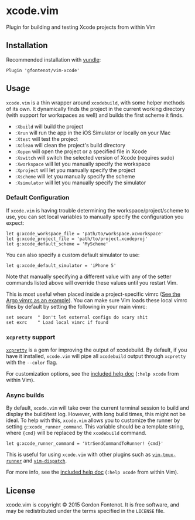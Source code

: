 # xcode.vim

Plugin for building and testing Xcode projects from within Vim


## Installation

Recommended installation with [vundle](https://github.com/gmarik/vundle):

```vim
Plugin 'gfontenot/vim-xcode'
```

## Usage

`xcode.vim` is a thin wrapper around `xcodebuild`, with some helper methods of
its own. It dynamically finds the project in the current working directory
(with support for workspaces as well) and builds the first scheme it finds.

 - `:Xbuild` will build the project
 - `:Xrun` will run the app in the iOS Simulator or locally on your Mac
 - `:Xtest` will test the project
 - `:Xclean` will clean the project's build directory
 - `:Xopen` will open the project or a specified file in Xcode
 - `:Xswitch` will switch the selected version of Xcode (requires sudo)
 - `:Xworkspace` will let you manually specify the workspace
 - `:Xproject` will let you manually specify the project
 - `:Xscheme` will let you manually specify the scheme
 - `:Xsimulator` will let you manually specify the simulator

### Default Configuration

If `xcode.vim` is having trouble determining the workspace/project/scheme to
use, you can set local variables to manually specify the configuration you
expect:

```
let g:xcode_workspace_file = 'path/to/workspace.xcworkspace'
let g:xcode_project_file = 'path/to/project.xcodeproj'
let g:xcode_default_scheme = 'MyScheme'
```

You can also specify a custom default simulator to use:

```
let g:xcode_default_simulator = 'iPhone 5'
```

Note that manually specifying a different value with any of the setter
commands listed above will override these values until you restart Vim.

This is most useful when placed inside a project-specific vimrc ([See the Argo
vimrc as an example][argo-vimrc]). You can make sure Vim loads these local
vimrc files by default by setting the following in your main vimrc:

[argo-vimrc]: https://github.com/thoughtbot/Argo/blob/master/.vimrc

```
set secure  " Don't let external configs do scary shit
set exrc    " Load local vimrc if found
```

### `xcpretty` support

[`xcpretty`] is a gem for improving the output of xcodebuild. By default, if
you have it installed, `xcode.vim` will pipe all `xcodebuild` output through
`xcpretty` with the `--color` flag.

[`xcpretty`]: https://github.com/supermarin/xcpretty

For customization options, see the [included help doc][help] (`:help xcode`
from within Vim).

[help]: https://github.com/gfontenot/vim-xcode/blob/master/doc/xcode.txt

### Async builds

By default, `xcode.vim` will take over the current terminal session to build
and display the build/test log. However, with long build times, this might not
be ideal. To help with this, `xcode.vim` allows you to customize the runner by
setting `g:xcode_runner_command`. This variable should be a template string,
where `{cmd}` will be replaced by the `xcodebuild` command.

```vim
let g:xcode_runner_command = 'VtrSendCommandToRunner! {cmd}'
```

This is useful for using `xcode.vim` with other plugins such as
[`vim-tmux-runner`] and [`vim-dispatch`].

[`vim-tmux-runner`]: https://github.com/christoomey/vim-tmux-runner
[`vim-dispatch`]: https://github.com/tpope/vim-dispatch

For more info, see the [included help doc][help] (`:help xcode` from within
Vim).

## License

xcode.vim is copyright © 2015 Gordon Fontenot. It is free software, and may be
redistributed under the terms specified in the `LICENSE` file.
